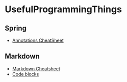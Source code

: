# UsefulProgrammingThings

## Spring 
* [Annotations CheatSheet](https://www.jrebel.com/blog/spring-annotations-cheat-sheet)

## Markdown
* [Markdown Cheatsheet](https://wordpress.com/support/markdown-quick-reference/)
* [Code blocks](https://support.codebasehq.com/articles/tips-tricks/syntax-highlighting-in-markdown)
